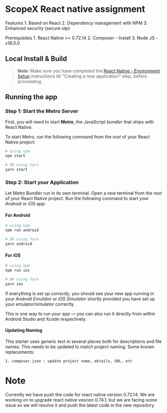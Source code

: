 # ScopeX React native assignment


Features
	1. Based on React
	2. Dependency management with NPM
	3. Enhanced security (secure otp)

Prerequisites
	1. React Native >= 0.72.14
	2. Composer - Install
	3. Node JS - v18.0.0


## Local Install & Build

> **Note**: Make sure you have completed the [React Native - Environment Setup](https://reactnative.dev/docs/environment-setup) instructions till "Creating a new application" step, before proceeding.

## Running the app

### Step 1: Start the Metro Server

First, you will need to start **Metro**, the JavaScript _bundler_ that ships _with_ React Native.

To start Metro, run the following command from the _root_ of your React Native project:

```bash
# using npm
npm start

# OR using Yarn
yarn start
```

### Step 2: Start your Application

Let Metro Bundler run in its _own_ terminal. Open a _new_ terminal from the _root_ of your React Native project. Run the following command to start your _Android_ or _iOS_ app:

#### For Android

```bash
# using npm
npm run android

# OR using Yarn
yarn android
```

#### For iOS

```bash
# using npm
npm run ios

# OR using Yarn
yarn ios
```

If everything is set up _correctly_, you should see your new app running in your _Android Emulator_ or _iOS Simulator_ shortly provided you have set up your emulator/simulator correctly.

This is one way to run your app — you can also run it directly from within Android Studio and Xcode respectively.

#### Updating Naming

This starter uses generic text in several places both for descriptions and file names. This needs to be updated to match project naming. Some known replacements:

	1. composer.json : update project name, details, URL, etc


# Note

Currently we have push the code for react native version 0.72.14. We are working on to upgrade react native vesrion 0.74.1, but we are facing some issue so we will resolve it and push the latest code in the new repository.